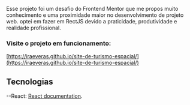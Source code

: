 Esse projeto foi um desafio do Frontend Mentor que me propos muito conhecimento e uma proximidade maior no desenvolvimento de projeto web.
optei em fazer em RectJS devido a praticidade, produtividade e realidade profissional.

### Visite o projeto em funcionamento:
[https://iraeveras.github.io/site-de-turismo-espacial/](https://iraeveras.github.io/site-de-turismo-espacial/)

## Tecnologias
--React: [React documentation](https://reactjs.org/).
